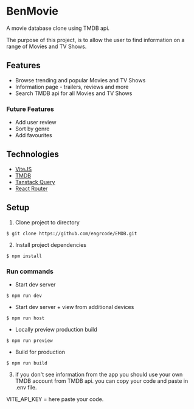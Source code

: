 # BenMovie

A movie database clone using TMDB api.

The purpose of this project, is to allow the user to find information on a range of Movies and TV Shows.


## Features

- Browse trending and popular Movies and TV Shows
- Information page - trailers, reviews and more
- Search TMDB api for all Movies and TV Shows

### Future Features

- Add user review
- Sort by genre
- Add favourites

## Technologies

- [ViteJS](https://vitejs.dev/ "ViteJS")
- [TMDB](https://developers.themoviedb.org/3/getting-started/introduction "TMDB")
- [Tanstack Query](https://tanstack.com/query/latest "Tanstack Query")
- [React Router](https://reactrouter.com/en/main/components/routes "React Router")

## Setup

1. Clone project to directory

```console
$ git clone https://github.com/eagrcode/EMDB.git
```

2. Install project dependencies

```console
$ npm install
```

### Run commands

- Start dev server

```console
$ npm run dev
```

- Start dev server + view from additional devices

```console
$ npm run host
```

- Locally preview production build

```console
$ npm run preview
```

- Build for production

```console
$ npm run build
```
3. if you don't see information from the app you should use your own TMDB account from TMDB api.
you can copy your code and paste in .env file.

VITE_API_KEY = here paste your code.